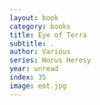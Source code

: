 ```yaml
---
layout: book
category: books
title: Eye of Terra
subtitle: .
author: Various
series: Horus Heresy
year: unread
index: 35
image: eot.jpg
---
```

